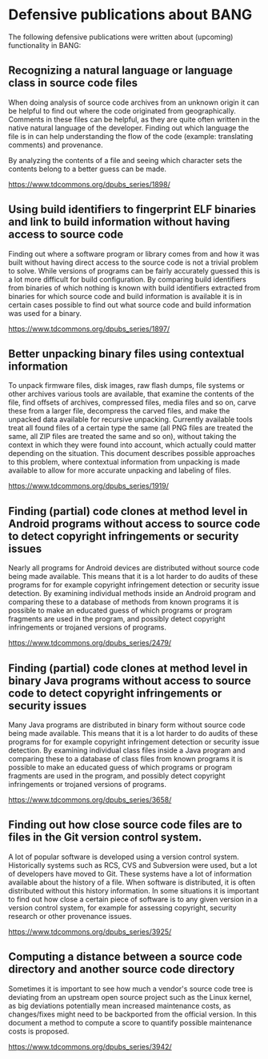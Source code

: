 # Defensive publications about BANG

The following defensive publications were written about (upcoming) functionality in BANG:

## Recognizing a natural language or language class in source code files

When doing analysis of source code archives from an unknown origin it can be
helpful to find out where the code originated from geographically. Comments in
these files can be helpful, as they are quite often written in the native
natural language of the developer. Finding out which language the file is in
can help understanding the flow of the code (example: translating comments) and
provenance.

By analyzing the contents of a file and seeing which character sets the contents
belong to a better guess can be made.

https://www.tdcommons.org/dpubs_series/1898/

## Using build identifiers to fingerprint ELF binaries and link to build information without having access to source code

Finding out where a software program or library comes from and how it was built
without having direct access to the source code is not a trivial problem to
solve. While versions of programs can be fairly accurately guessed this is a
lot more difficult for build configuration. By comparing build identifiers from
binaries of which nothing is known with build identifiers extracted from
binaries for which source code and build information is available it is in
certain cases possible to find out what source code and build information was
used for a binary.

https://www.tdcommons.org/dpubs_series/1897/

## Better unpacking binary files using contextual information

To unpack firmware files, disk images, raw flash dumps, file systems or other
archives various tools are available, that examine the contents of the file,
find offsets of archives, compressed files, media files and so on, carve these
from a larger file, decompress the carved files, and make the unpacked data
available for recursive unpacking. Currently available tools treat all found
files of a certain type the same (all PNG files are treated the same, all ZIP
files are treated the same and so on), without taking the context in which
they were found into account, which actually could matter depending on the
situation. This document describes possible approaches to this problem, where
contextual information from unpacking is made available to allow for more
accurate unpacking and labeling of files.

https://www.tdcommons.org/dpubs_series/1919/

## Finding (partial) code clones at method level in Android programs without access to source code to detect copyright infringements or security issues

Nearly all programs for Android devices are distributed without source code
being made available. This means that it is a lot harder to do audits of these
programs for for example copyright infringement detection or security issue
detection. By examining individual methods inside an Android program and
comparing these to a database of methods from known programs it is possible to
make an educated guess of which programs or program fragments are used in the
program, and possibly detect copyright infringements or trojaned versions
of programs.

https://www.tdcommons.org/dpubs_series/2479/

## Finding (partial) code clones at method level in binary Java programs without access to source code to detect copyright infringements or security issues

Many Java programs are distributed in binary form without source code being
made available. This means that it is a lot harder to do audits of these
programs for for example copyright infringement detection or security issue
detection. By examining individual class files inside a Java program and
comparing these to a database of class files from known programs it is possible
to make an educated guess of which programs or program fragments are used in
the program, and possibly detect copyright infringements or trojaned versions
of programs.

https://www.tdcommons.org/dpubs_series/3658/

## Finding out how close source code files are to files in the Git version control system.

A lot of popular software is developed using a version control system.
Historically systems such as RCS, CVS and Subversion were used, but a lot of
developers have moved to Git. These systems have a lot of information available
about the history of a file. When software is distributed, it is often
distributed without this history information. In some situations it is
important to find out how close a certain piece of software is to any
given version in a version control system, for example for assessing
copyright, security research or other provenance issues.

https://www.tdcommons.org/dpubs_series/3925/

## Computing a distance between a source code directory and another source code directory

Sometimes it is important to see how much a vendor's source code tree is
deviating from an upstream open source project such as the Linux kernel,
as big deviations potentially mean increased maintenance costs, as
changes/fixes might need to be backported from the official version. In this
document a method to compute a score to quantify possible maintenance costs
is proposed.

https://www.tdcommons.org/dpubs_series/3942/
